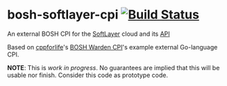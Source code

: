 bosh-softlayer-cpi [![Build Status](https://travis-ci.org/maximilien/bosh-softlayer-cpi.svg?branch=master)](https://travis-ci.org/maximilien/bosh-softlayer-cpi#)
==================

An external BOSH CPI for the [SoftLayer](http://www.softlayer.com) cloud and its [API](http://sldn.softlayer.com/article/SoftLayer-API-Overview)

Based on [cppforlife](https://github.com/cppforlife)'s [BOSH Warden CPI](https://github.com/cppforlife/bosh-warden-cpi)'s example external Go-language CPI.

**NOTE**: This is _work in progress_. No guarantees are implied that this will be usable nor finish. Consider this code as prototype code.
